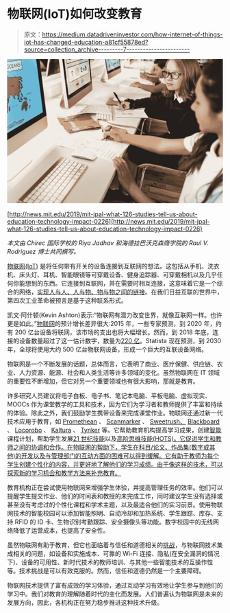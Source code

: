 # 物联网(IoT)如何改变教育

> 原文：<https://medium.datadriveninvestor.com/how-internet-of-things-iot-has-changed-education-a81cf55878ed?source=collection_archive---------7----------------------->

![](img/a84b2e457a91b45004d17a970eb4c3fa.png)

[http://news.mit.edu/2019/mit-jpal-what-126-studies-tell-us-about-education-technology-impact-0226](http://news.mit.edu/2019/mit-jpal-what-126-studies-tell-us-about-education-technology-impact-0226)

*本文由 Chirec 国际学校的 Riya Jadhav 和海德拉巴沃克森商学院的 Raul V. Rodriguez 博士共同撰写。*

[物联网(IoT)](https://www.forbes.com/sites/jacobmorgan/2014/05/13/simple-explanation-internet-things-that-anyone-can-understand/#6cc930211d09) 是将任何带有开关的设备连接到互联网的想法。这包括从手机、洗衣机、床头灯、耳机、智能眼镜等可穿戴设备、健身追踪器、可穿戴相机以及几乎任何你能想到的东西。它连接到互联网，并在需要时相互连接，这意味着它是一个综合的网络，[实现人与人、人与物、物与物之间的链接](https://www.cisco.com/c/dam/en_us/about/ac79/docs/innov/IoT_IBSG_0411FINAL.pdf)。在我们日益互联的世界中，第四次工业革命被预言是基于这种联系形式。

凯文·阿什顿(Kevin Ashton)表示:“物联网有潜力改变世界，就像互联网一样。也许更是如此。”[物联网](https://er.educause.edu/toc/~/media/633ea5da77814eaea8d75339a1f87372.ashx)的预计增长差异很大:2015 年，一些专家预测，到 2020 年，约有 200 亿台设备将联网，该市场的支出也将大幅增长。然而，到 2018 年底，连接的设备数量超过了这一估计数字，数量为[220 亿](https://www.helpnetsecurity.com/2019/05/23/connected-devices-growth/)。Statista 现在预测，到 2030 年，全球将使用大约 500 亿台物联网设备，形成一个巨大的互联设备网络。

物联网是一个不断发展的话题，总体而言，它表明了商业、医疗保健、供应链、农业、人力资源、能源、社会和人类生活等许多领域的变化。虽然物联网在 IT 领域的重要性不断增加，但它对另一个重要领域也有很大影响，那就是教育。

许多研究人员建议将电子白板、电子书、笔记本电脑、平板电脑、虚拟现实、MOOCs 作为课堂教学的工具和技术，因为它们为学习者和教师提供了丰富和持续的体验。除此之外，我们鼓励学生携带设备来完成课堂作业。物联网还通过新一代技术应用于教育，如 [Promethean](https://www.prometheanworld.com/) 、 [Scanmarker](https://scanmarker.com/) 、 [Sweetrush、](https://www.sweetrush.com/) [Blackboard](https://www.blackboard.com/) 、 [Locorobo](https://locorobo.co/) 、 [Kaltura](https://corp.kaltura.com/) 、 [Tynker](https://www.tynker.com/) 等。它帮助教育机构提高学习成果，创建[智能](https://hr.wayne.edu/leads/phase1/smart-objectives)课程计划，帮助学生发展[21 世纪技能](https://www.aeseducation.com/blog/what-are-21st-century-skills)以及[高阶思维技能(HOTS)。它促进学生和教师之间的协调和合作。在物联网的帮助下，学生在科目/论文、作品集(数字或其他)的开发以及与管理部门的互动方面的困难可以得到缓解。它有助于教师为每个学生创建个性化的内容，并更好地了解他们的学习成绩。由于像这样的技术，可以探索新的学习机会和教学方法来补充教育。](https://www.thoughtco.com/higher-order-thinking-skills-hots-education-3111297)

教育机构正在尝试使用物联网来增强学生体验，并提高管理任务的效率。他们可以提醒学生提交作业、他们的时间表和教授的未完成工作，同时建议学生没有选择或甚至没有考虑过的个性化课程和学术主题，以及最适合他们的实习前景。使用物联网技术的智能校园可以添加智能照明、自动冷却和加热系统、学生跟踪、库存、支持 RFID 的 ID 卡、生物识别考勤跟踪、安全摄像头等功能。数字校园中的无线网络降低了运营成本，也提高了安全性。

虽然物联网有助于教育，但它也面临着与信任和道德相关的[挑战](http://paper.ijcsns.org/07_book/201705/20170520.pdf)，与物联网技术集成相关的问题，如设备和实施成本、可靠的 Wi-Fi 连接、隐私(在安全漏洞的情况下)、设备的可用性、新时代技术的教师培训、与其他一些智能技术的互操作性等。技术挑战是可以有效克服的。然而，信任和道德仍然是一个主要障碍。

物联网技术提供了富有成效的学习体验，通过互动学习有效地让学生参与到他们的学习中。我们对教育的理解随着时代的变化而发展。人们普遍认为物联网是未来的发展方向，因此，各机构正在努力稳步推进这种技术升级。